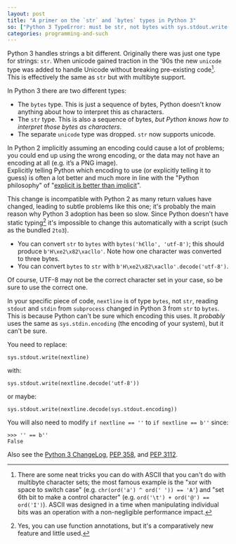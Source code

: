 ```yaml
---
layout: post
title: "A primer on the `str` and `bytes` types in Python 3"
so: ["Python 3 TypeError: must be str, not bytes with sys.stdout.write()", "http://stackoverflow.com/a/21689447/660921"]
categories: programming-and-such
---
```



Python 3 handles strings a bit different. Originally there was just one type for
strings: `str`. When unicode gained traction in the '90s the new `unicode` type
was added to handle Unicode without breaking pre-existing code[^1]. This is
effectively the same as `str` but with multibyte support.

In Python 3 there are two different types:

- The `bytes` type. This is just a sequence of bytes, Python doesn't know
  anything about how to interpret this as characters.
- The `str` type. This is also a sequence of bytes, *but Python knows how to
  interpret those bytes as characters*.
- The separate `unicode` type was dropped. `str` now supports unicode.

In Python 2 implicitly assuming an encoding could cause a lot of problems; you
could end up using the wrong encoding, or the data may not have an encoding at
all (e.g. it’s a PNG image).  
Explicitly telling Python which encoding to use (or explicitly telling it to
guess) is often a lot better and much more in line with the "Python philosophy"
of "[explicit is better than implicit][pep20]".

This change is incompatible with Python 2 as many return values have changed,
leading to subtle problems like this one; it's probably the main reason why
Python 3 adoption has been so slow. Since Python doesn't have static typing[^2]
it's impossible to change this automatically with a script (such as the bundled
`2to3`).

- You can convert `str` to `bytes` with `bytes('h€llo', 'utf-8')`; this should
  produce `b'H\xe2\x82\xacllo'`. Note how one character was converted to three
  bytes.
- You can convert `bytes` to `str` with  `b'H\xe2\x82\xacllo'.decode('utf-8')`.

Of course, UTF-8 may not be the correct character set in your case, so be sure
to use the correct one.

In your specific piece of code, `nextline` is of type `bytes`, not `str`,
reading `stdout` and `stdin` from `subprocess` changed in Python 3 from `str` to
`bytes`. This is because Python can't be sure which encoding this uses. It
*probably* uses the same as `sys.stdin.encoding` (the encoding of your system),
but it can't be sure.

You need to replace:

    sys.stdout.write(nextline)

with:

    sys.stdout.write(nextline.decode('utf-8'))

or maybe:

    sys.stdout.write(nextline.decode(sys.stdout.encoding))

You will also need to modify `if nextline == ''` to `if nextline == b''` since:  

    >>> '' == b''
    False

Also see the [Python 3 ChangeLog][changelog], [PEP 358][pep358], and [PEP 3112][pep3112].


[^1]: There are some neat tricks you can do with ASCII that you can't do with multibyte character sets; the most famous example is the "xor with space to switch case" (e.g. `chr(ord('a') ^ ord(' ')) == 'A'`) and "set 6th bit to make a control character" (e.g. `ord('\t') + ord('@') == ord('I')`). ASCII was designed in a time when manipulating individual bits was an operation with a non-negligible performance impact.

[^2]: Yes, you can use function annotations, but it's a comparatively new feature and little used.

[changelog]: http://docs.python.org/3.0/whatsnew/3.0.html#text-vs-data-instead-of-unicode-vs-8-bit
[pep20]: http://www.python.org/dev/peps/pep-0020/
[pep358]: http://www.python.org/dev/peps/pep-0358/
[pep3112]: http://www.python.org/dev/peps/pep-3112/
